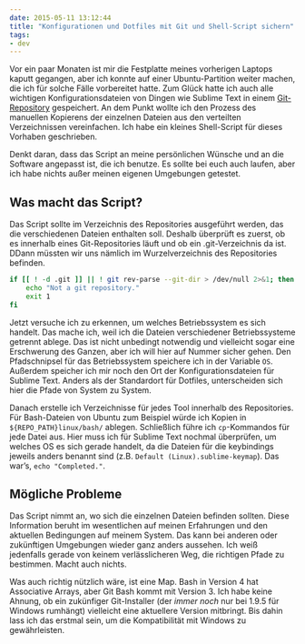 ```yaml
---
date: 2015-05-11 13:12:44
title: "Konfigurationen und Dotfiles mit Git und Shell-Script sichern"
tags:
- dev
---
```

Vor ein paar Monaten ist mir die Festplatte meines vorherigen Laptops kaputt gegangen, aber ich konnte auf einer Ubuntu-Partition weiter machen, die ich für solche Fälle vorbereitet hatte. Zum Glück hatte ich auch alle wichtigen Konfigurationsdateien von Dingen wie Sublime Text in einem [Git-Repository](https://github.com/kleinfreund/dotfiles) gespeichert. An dem Punkt wollte ich den Prozess des manuellen Kopierens der einzelnen Dateien aus den verteilten Verzeichnissen vereinfachen. Ich habe ein kleines Shell-Script für dieses Vorhaben geschrieben.

Denkt daran, dass das Script an meine persönlichen Wünsche und an die Software angepasst ist, die ich benutze. Es sollte bei euch auch laufen, aber ich habe nichts außer meinen eigenen Umgebungen getestet.

## Was macht das Script?

Das Script sollte im Verzeichnis des Repositories ausgeführt werden, das die verschiedenen Dateien enthalten soll. Deshalb überprüft es zuerst, ob es innerhalb eines Git-Repositories läuft und ob ein .git-Verzeichnis da ist. DDann müssten wir uns nämlich im Wurzelverzeichnis des Repositories befinden.

```bash
if [[ ! -d .git ]] || ! git rev-parse --git-dir > /dev/null 2>&1; then
    echo "Not a git repository."
    exit 1
fi
```

Jetzt versuche ich zu erkennen, um welches Betriebssystem es sich handelt. Das mache ich, weil ich die Dateien verschiedener Betriebssysteme getrennt ablege. Das ist nicht unbedingt notwendig und vielleicht sogar eine Erschwerung des Ganzen, aber ich will hier auf Nummer sicher gehen. Den Pfadschnipsel für das Betriebssystem speichere ich in der Variable `OS`. Außerdem speicher ich mir noch den Ort der Konfigurationsdateien für Sublime Text. Anders als der Standardort für Dotfiles, unterscheiden sich hier die Pfade von System zu System.

Danach erstelle ich Verzeichnisse für jedes Tool innerhalb des Repositories. Für Bash-Dateien von Ubuntu zum Beispiel würde ich Kopien in `${REPO_PATH}linux/bash/` ablegen. Schließlich führe ich `cp`-Kommandos für jede Datei aus. Hier muss ich für Sublime Text nochmal überprüfen, um welches OS es sich gerade handelt, da die Dateien für die keybindings jeweils anders benannt sind (z.B. `Default (Linux).sublime-keymap`). Das war’s, `echo "Completed."`.

## Mögliche Probleme

Das Script nimmt an, wo sich die einzelnen Dateien befinden sollten. Diese Information beruht im wesentlichen auf meinen Erfahrungen und den aktuellen Bedingungen auf meinem System. Das kann bei anderen oder zukünftigen Umgebungen wieder ganz anders aussehen. Ich weiß jedenfalls gerade von keinem verlässlicheren Weg, die richtigen Pfade zu bestimmen. Macht auch nichts.

Was auch richtig nützlich wäre, ist eine Map. Bash in Version 4 hat Associative Arrays, aber Git Bash kommt mit Version 3. Ich habe keine Ahnung, ob ein zukünfiger Git-Installer (der _immer noch_ nur bei 1.9.5 für Windows rumhängt) vielleicht eine aktuellere Version mitbringt. Bis dahin lass ich das erstmal sein, um die Kompatibilität mit Windows zu gewährleisten.
